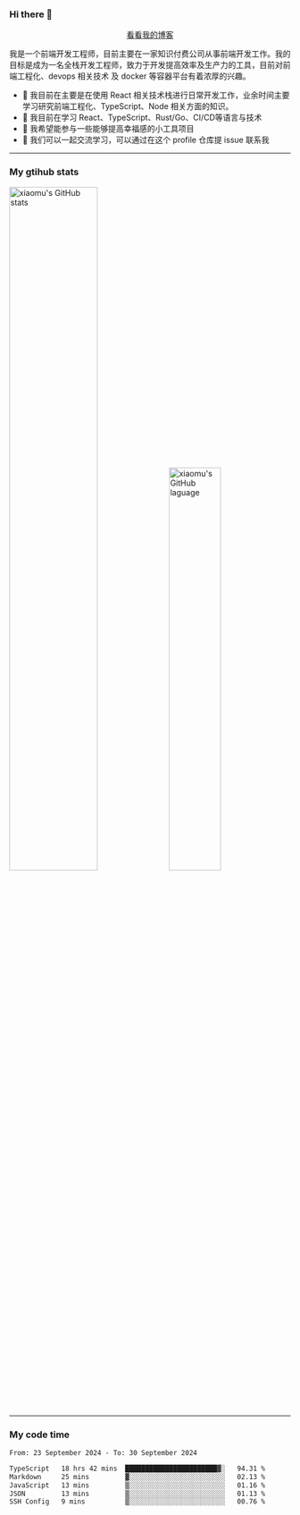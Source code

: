 ### Hi there 👋

<p align="center">
  <a href="https://blog.realjacket.fun">看看我的博客</a>
</p>

我是一个前端开发工程师，目前主要在一家知识付费公司从事前端开发工作。我的目标是成为一名全栈开发工程师，致力于开发提高效率及生产力的工具，目前对前端工程化、devops 相关技术 及 docker 等容器平台有着浓厚的兴趣。

- 🔭 我目前在主要是在使用 React 相关技术栈进行日常开发工作，业余时间主要学习研究前端工程化、TypeScript、Node 相关方面的知识。
- 🌱 我目前在学习 React、TypeScript、Rust/Go、CI/CD等语言与技术
- 👯 我希望能参与一些能够提高幸福感的小工具项目
- 💬 我们可以一起交流学习，可以通过在这个 profile 仓库提 issue 联系我

***

### My gtihub stats

<a><img src="https://github-readme-stats-git-masterrstaa-rickstaa.vercel.app/api?username=real-jacket&&show_icons=true" title="xiaomu's GitHub stats" alt="xiaomu's GitHub stats" style="width:56%;"/></a>
<a><img src="https://github-readme-stats-git-masterrstaa-rickstaa.vercel.app/api/top-langs/?username=real-jacket&layout=compact" title="xiaomu's GitHub laguage" alt="xiaomu's GitHub laguage" style="width:43%;"/><a/>

***

### My code time

<!--START_SECTION:waka-->

```txt
From: 23 September 2024 - To: 30 September 2024

TypeScript   18 hrs 42 mins  ███████████████████████▓░   94.31 %
Markdown     25 mins         ▓░░░░░░░░░░░░░░░░░░░░░░░░   02.13 %
JavaScript   13 mins         ▒░░░░░░░░░░░░░░░░░░░░░░░░   01.16 %
JSON         13 mins         ▒░░░░░░░░░░░░░░░░░░░░░░░░   01.13 %
SSH Config   9 mins          ▒░░░░░░░░░░░░░░░░░░░░░░░░   00.76 %
```

<!--END_SECTION:waka-->
